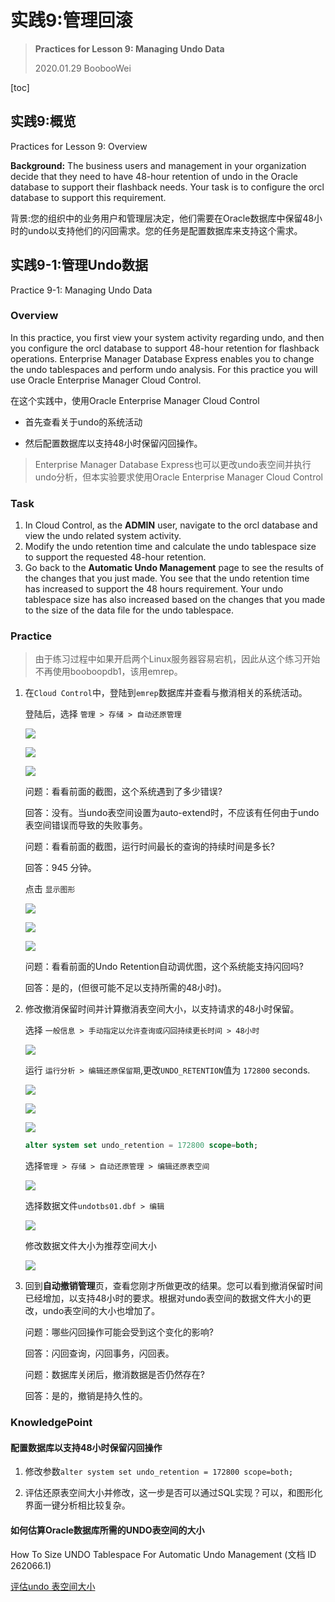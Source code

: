 # 实践9:管理回滚

> **Practices for Lesson 9: Managing Undo Data**
>
> 2020.01.29 BoobooWei

[toc]

## 实践9:概览

Practices for Lesson 9: Overview

**Background:** The business users and management in your organization decide that they need to have 48-hour retention of undo in the Oracle database to support their flashback needs. Your task is to configure the orcl database to support this requirement.

背景:您的组织中的业务用户和管理层决定，他们需要在Oracle数据库中保留48小时的undo以支持他们的闪回需求。您的任务是配置数据库来支持这个需求。

## 实践9-1:管理Undo数据

Practice 9-1: Managing Undo Data

### Overview

In this practice, you first view your system activity regarding undo, and then you configure the orcl database to support 48-hour retention for flashback operations. Enterprise Manager Database Express enables you to change the undo tablespaces and perform undo analysis. For this practice you will use Oracle Enterprise Manager Cloud Control.

在这个实践中，使用Oracle Enterprise Manager Cloud Control

* 首先查看关于undo的系统活动

* 然后配置数据库以支持48小时保留闪回操作。

> Enterprise Manager Database Express也可以更改undo表空间并执行undo分析，但本实验要求使用Oracle Enterprise Manager Cloud Control

### Task

1. In Cloud Control, as the **ADMIN** user, navigate to the orcl database and view the undo related system activity.
2. Modify the undo retention time and calculate the undo tablespace size to support the requested 48-hour retention.
3. Go back to the **Automatic Undo Management** page to see the results of the changes that you just made. You see that the undo retention time has increased to support the 48 hours requirement. Your undo tablespace size has also increased based on the changes that you made to the size of the data file for the undo tablespace.

### Practice

> 由于练习过程中如果开启两个Linux服务器容易宕机，因此从这个练习开始不再使用booboopdb1，该用emrep。

1. 在`Cloud Control`中，登陆到`emrep`数据库并查看与撤消相关的系统活动。

   登陆后，选择 `管理 > 存储 > 自动还原管理`

   ![](pic/0901.png)

   ![](pic/0902.png)

   ![](pic/0903.png)

   问题：看看前面的截图，这个系统遇到了多少错误?

   回答：没有。当undo表空间设置为auto-extend时，不应该有任何由于undo表空间错误而导致的失败事务。

   问题：看看前面的截图，运行时间最长的查询的持续时间是多长?

   回答：945 分钟。

   点击 `显示图形`

   ![](pic/0904.png)

   ![](pic/0905.png)

   ![](pic/0906.png)

   问题：看看前面的Undo Retention自动调优图，这个系统能支持闪回吗?

   回答：是的，(但很可能不足以支持所需的48小时)。

2. 修改撤消保留时间并计算撤消表空间大小，以支持请求的48小时保留。

   选择 `一般信息 > 手动指定以允许查询或闪回持续更长时间 > 48小时`

   ![](pic/0907.png)

   运行 `运行分析 > 编辑还原保留期`,更改`UNDO_RETENTION`值为 `172800` seconds.

   ![](pic/0908.png)

   ![](pic/0909.png)

   ![](pic/0910.png)

   ```sql
   alter system set undo_retention = 172800 scope=both;
   ```

   选择`管理 > 存储 > 自动还原管理 > 编辑还原表空间`

   ![](pic/0911.png)

   选择数据文件`undotbs01.dbf > 编辑`

   ![](pic/0912.png)

   修改数据文件大小为推荐空间大小

   ![](pic/0913.png)

3. 回到**自动撤销管理**页，查看您刚才所做更改的结果。您可以看到撤消保留时间已经增加，以支持48小时的要求。根据对undo表空间的数据文件大小的更改，undo表空间的大小也增加了。

   问题：哪些闪回操作可能会受到这个变化的影响?

   回答：闪回查询，闪回事务，闪回表。

   问题：数据库关闭后，撤消数据是否仍然存在?

   回答：是的，撤销是持久性的。

### KnowledgePoint

#### 配置数据库以支持48小时保留闪回操作

1. 修改参数`alter system set undo_retention = 172800 scope=both;`

2. 评估还原表空间大小并修改，这一步是否可以通过SQL实现？可以，和图形化界面一键分析相比较复杂。

#### 如何估算Oracle数据库所需的UNDO表空间的大小
How To Size UNDO Tablespace For Automatic Undo Management (文档 ID 262066.1)

[评估undo 表空间大小](https://blog.csdn.net/congjiu2607/article/details/100364186)


